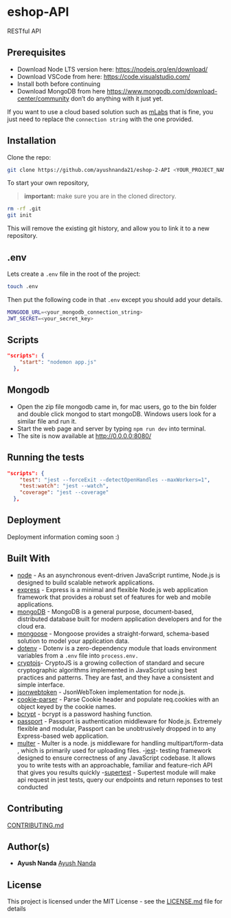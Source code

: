 # eshop-API

RESTful API

## Prerequisites

- Download Node LTS version here: <https://nodejs.org/en/download/>
- Download VSCode from here: <https://code.visualstudio.com/>
- Install both before continuing
- Download MongoDB from here <https://www.mongodb.com/download-center/community> don’t do anything with it just yet.

If you want to use a cloud based solution such as [mLabs](https://mlab.com) that is fine, you just need to replace the `connection string` with the one provided.

## Installation

Clone the repo:

```bash
git clone https://github.com/ayushnanda21/eshop-2-API <YOUR_PROJECT_NAME> && cd <YOUR_PROJECT_NAME>
```

To start your own repository,

> **important:** make sure you are in the cloned directory.

```bash
rm -rf .git
git init
```

This will remove the existing git history, and allow you to link it to a new repository.

## .env

Lets create a `.env` file in the root of the project:

```bash
touch .env
```

Then put the following code in that `.env` except you should add your details.

```bash
MONGODB_URL=<your_mongodb_connection_string>
JWT_SECRET=<your_secret_key>
```

## Scripts

```json
"scripts": {
    "start": "nodemon app.js"
  },
```
## Mongodb
- Open the zip file mongodb came in, for mac users, go to the bin folder and double click mongod to start mongoDB. Windows users look for a similar file and run it.
- Start the web page and server by typing `npm run dev` into terminal.
- The site is now available at <http://0.0.0.0:8080/>


## Running the tests

```json
"scripts": {
    "test": "jest --forceExit --detectOpenHandles --maxWorkers=1",
    "test:watch": "jest --watch",
    "coverage": "jest --coverage"
  },
```

## Deployment

Deployment information coming soon :)

## Built With

- [node](https://nodejs.org/en/about/) - As an asynchronous event-driven JavaScript runtime, Node.js is designed to build scalable network applications.
- [express](https://expressjs.com) - Express is a minimal and flexible Node.js web application framework that provides a robust set of features for web and mobile applications.
- [mongoDB](https://www.mongodb.com) - MongoDB is a general purpose, document-based, distributed database built for modern application developers and for the cloud era.
- [mongoose](https://mongoosejs.com) - Mongoose provides a straight-forward, schema-based solution to model your application data.
- [dotenv](https://github.com/motdotla/dotenv#readme) - Dotenv is a zero-dependency module that loads environment variables from a `.env` file into `process.env.`
- [cryptojs](https://www.npmjs.com/package/crypto-js)- CryptoJS is a growing collection of standard and secure cryptographic algorithms implemented in JavaScript using best practices and patterns. They are fast, and they have a consistent and simple interface.
- [jsonwebtoken](https://github.com/auth0/node-jsonwebtoken#readme) - JsonWebToken implementation for node.js.
- [cookie-parser](https://github.com/expressjs/cookie-parser#readme) - Parse Cookie header and populate req.cookies with an object keyed by the cookie names.
- [bcrypt](https://github.com/kelektiv/node.bcrypt.js#readme) - bcrypt is a password hashing function.
- [passport](http://www.passportjs.org) - Passport is authentication middleware for Node.js. Extremely flexible and modular, Passport can be unobtrusively dropped in to any Express-based web application.
- [multer](https://www.npmjs.com/package/multer) - Multer is a node. js middleware for handling multipart/form-data , which is primarily used for uploading files.
-[jest](https://jestjs.io/)-  testing framework designed to ensure correctness of any JavaScript codebase. It allows you to write tests with an approachable, familiar and feature-rich API that gives you results quickly
-[supertest](https://www.npmjs.com/package/supertest) - Supertest module will make api request in jest tests, query our endpoints and return reponses to test conducted

## Contributing

[CONTRIBUTING.md](/CONTRIBUTING.md)

## Author(s)

- **Ayush Nanda**  [Ayush Nanda](https://github.com/ayushnanda21)

## License

This project is licensed under the MIT License - see the [LICENSE.md](https://github.com/ayushnanda21/eshop-2-API/blob/main/LICENSE) file for details
